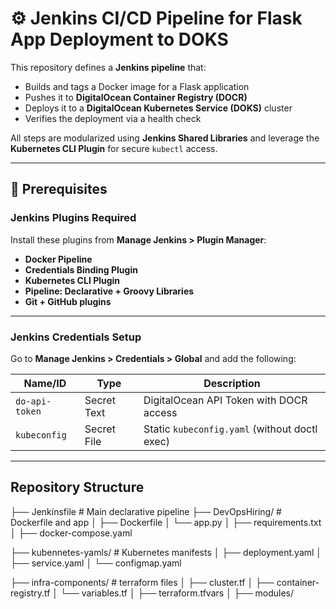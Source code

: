 # ⚙️ Jenkins CI/CD Pipeline for Flask App Deployment to DOKS

This repository defines a **Jenkins pipeline** that:

- Builds and tags a Docker image for a Flask application
- Pushes it to **DigitalOcean Container Registry (DOCR)**
- Deploys it to a **DigitalOcean Kubernetes Service (DOKS)** cluster
- Verifies the deployment via a health check

All steps are modularized using **Jenkins Shared Libraries** and leverage the **Kubernetes CLI Plugin** for secure `kubectl` access.

---

## 🔧 Prerequisites

### Jenkins Plugins Required

Install these plugins from **Manage Jenkins > Plugin Manager**:

-  **Docker Pipeline**
-  **Credentials Binding Plugin**
-  **Kubernetes CLI Plugin**
-  **Pipeline: Declarative + Groovy Libraries**
-  **Git + GitHub plugins**

---

### Jenkins Credentials Setup

Go to **Manage Jenkins > Credentials > Global** and add the following:

| Name/ID      | Type         | Description                                       |
|--------------|--------------|---------------------------------------------------|
| `do-api-token` | Secret Text | DigitalOcean API Token with DOCR access           |
| `kubeconfig`   | Secret File | Static `kubeconfig.yaml` (without doctl exec)     |

---

## Repository Structure

├── Jenkinsfile # Main declarative pipeline
├── DevOpsHiring/ # Dockerfile and app
│ ├── Dockerfile
│ └── app.py
│ ├── requirements.txt
│ ├── docker-compose.yaml

├── kubennetes-yamls/ # Kubernetes manifests
│ ├── deployment.yaml
│ ├── service.yaml
│ └── configmap.yaml

├── infra-components/ # terraform files
│ ├── cluster.tf
│ ├── container-registry.tf
│ └── variables.tf
│ ├── terraform.tfvars
│ ├── modules/



